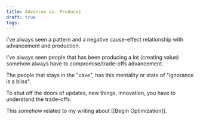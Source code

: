 ```yaml
---
title: Advances vs. Produces
draft: true
tags:
---
```

I've always seen a pattern and a negative cause-effect relationship with advancement and production.

I've always seen people that has been producing a lot (creating value) somehow always have to compromise/trade-offs advancement.

The people that stays in the "cave", has this mentality or state of "ignorance is a bliss".

To shut off the doors of updates, new things, innovation, you have to understand the trade-offs. 

This somehow related to my writing about [[Begin Optimization]]. 

